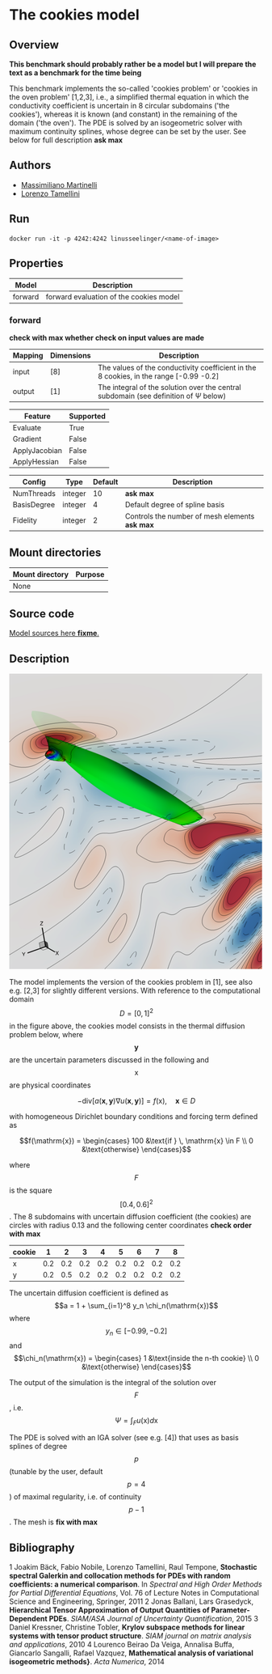 # The cookies model

## Overview
**This benchmark should probably rather be a model but I will prepare the text as a benchmark for the time being** 

This benchmark implements the so-called 'cookies problem' or 'cookies in the oven problem' [1,2,3], i.e., a simplified thermal equation in which the conductivity coefficient is uncertain in 8 circular subdomains ('the cookies'), whereas it is known (and constant) in the remaining of the domain ('the oven'). The PDE is solved by an isogeometric solver with maximum continuity splines, whose degree can be set by the user. See below for full description **ask max**


## Authors
- [Massimiliano Martinelli](mailto:martinelli@imati.cnr.it)
- [Lorenzo Tamellini](mailto:tamellini@imati.cnr.it)

## Run
```
docker run -it -p 4242:4242 linusseelinger/<name-of-image>
```

## Properties

Model   | Description
---     | ---
forward | forward evaluation of the cookies model

### forward

**check with max whether check on input values are made**

Mapping | Dimensions | Description
---     |---         |---
input   | [8]        | The values of the conductivity coefficient in the 8 cookies, in the range [-0.99 -0.2] 
output  | [1]        | The integral of the solution over the central subdomain (see definition of $\Psi$ below)

Feature       | Supported
---           |---
Evaluate      | True
Gradient      | False
ApplyJacobian | False
ApplyHessian  | False

Config        | Type    | Default | Description
---           |---      |---      |---
NumThreads    | integer | 10      | **ask max**
BasisDegree   | integer | 4       | Default degree of spline basis
Fidelity      | integer | 2       | Controls the number of mesh elements **ask max**


## Mount directories
Mount directory | Purpose
---             |---
None            | 

## Source code

[Model sources here **fixme**.](https://github.com/UM-Bridge/benchmarks/tree/main/benchmarks/cookies-problem)

## Description

![cookies-problem](https://raw.githubusercontent.com/UM-Bridge/benchmarks/main/models/l2-sea/l2sea_example.png "geometry of the cookies problem")

The model implements the version of the cookies problem in [1], see also e.g. [2,3] for slightly different versions. With reference to the computational domain $$D=[0,1]^2$$ in the figure above, the cookies model consists in the thermal diffusion problem below, where $$\mathbf{y}$$ are the uncertain parameters discussed in the following and $$\mathrm{x}$$ are physical coordinates 

$$-\mathrm{div}\Big[ a(\mathbf{x},\mathbf{y}) \nabla u(\mathbf{x},\mathbf{y}) \Big] = f(\mathrm{x}), \quad \mathbf{x}\in D$$

with homogeneous Dirichlet boundary conditions and forcing term defined as

$$f(\mathrm{x}) = \begin{cases} 
100 &\text{if } \,  \mathrm{x} \in F \\
0 &\text{otherwise} 
\end{cases}$$

where $$F$$ is the square $$[0.4, 0.6]^2$$. The 8 subdomains with uncertain diffusion coefficient (the cookies) are circles with radius 0.13 and the following center coordinates **check order with max**

cookie | 1   | 2   | 3   | 4   | 5   | 6   | 7   | 8   |
--     | --  | --  | --  | --  | --  | --  | --  | --  |
x      | 0.2 | 0.2 | 0.2 | 0.2 | 0.2 | 0.2 | 0.2 | 0.2 |
y      | 0.2 | 0.5 | 0.2 | 0.2 | 0.2 | 0.2 | 0.2 | 0.2 |

The uncertain diffusion coefficient is defined as
$$a = 1 + \sum_{i=1}^8 y_n \chi_n(\mathrm{x})$$
where $$y_n \in [-0.99, -0.2]$$ and $$\chi_n(\mathrm{x}) = \begin{cases} 1 &\text{inside the n-th cookie} \\ 0 &\text{otherwise} \end{cases}$$


The output of the simulation is the integral of the solution over $$F$$, i.e.
$$\Psi = \int_F u(\mathrm{x}) d \mathrm{x}$$


The PDE is solved with an IGA solver (see e.g. [4]) that uses as basis splines of degree $$p$$ (tunable by the user, default $$p=4$$) of maximal regularity, i.e. of continuity $$p-1$$.
The mesh is **fix with max**


## Bibliography
1 Joakim Bäck, Fabio Nobile, Lorenzo Tamellini, Raul Tempone, **Stochastic spectral Galerkin and collocation methods for PDEs with random coefficients: a numerical comparison**. In *Spectral and High Order Methods for Partial Differential Equations*, Vol. 76 of Lecture Notes in Computational Science and Engineering, Springer, 2011
2 Jonas Ballani, Lars Grasedyck, **Hierarchical Tensor Approximation of Output Quantities of Parameter-Dependent PDEs**. *SIAM/ASA Journal of Uncertainty Quantification*, 2015
3 Daniel Kressner, Christine Tobler, **Krylov subspace methods for linear systems with tensor product structure**. *SIAM journal on matrix analysis and applications*, 2010
4 Lourenco Beirao Da Veiga, Annalisa Buffa, Giancarlo Sangalli, Rafael Vazquez, **Mathematical analysis of variational isogeometric methods}**. *Acta Numerica*, 2014








